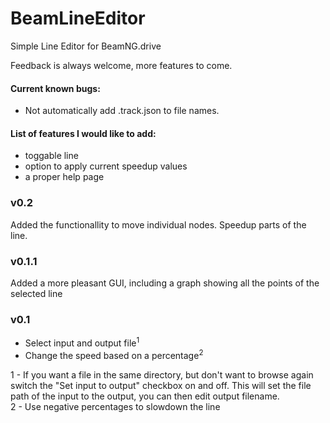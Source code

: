 # BeamLineEditor
Simple Line Editor for BeamNG.drive

Feedback is always welcome, more features to come.

#### Current known bugs:
- Not automatically add .track.json to file names.

#### List of features I would like to add:
- toggable line
- option to apply current speedup values
- a proper help page

### v0.2
Added the functionallity to move individual nodes. 
Speedup parts of the line.

### v0.1.1
Added a more pleasant GUI, including a graph showing all the points of the selected line

### v0.1
* Select input and output file<sup>1</sup>
* Change the speed based on a percentage<sup>2</sup>

1 - If you want a file in the same directory, but don't want to browse again switch the "Set input to output" checkbox on and off. This will set the file path of the input to the output, you can then edit output filename.  
2 - Use negative percentages to slowdown the line
